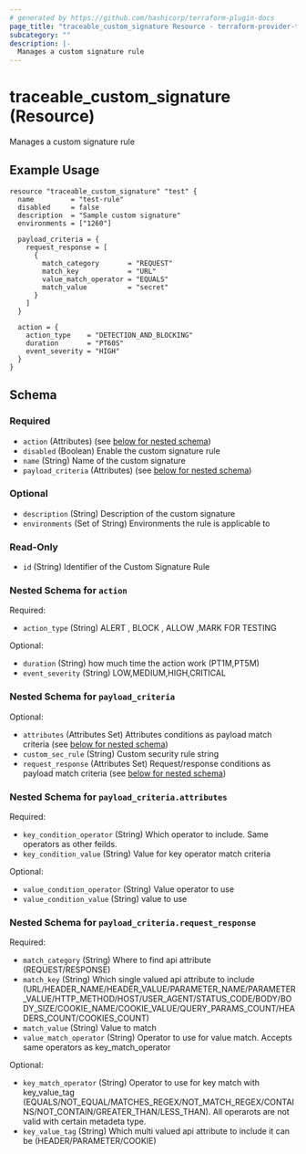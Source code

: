```yaml
---
# generated by https://github.com/hashicorp/terraform-plugin-docs
page_title: "traceable_custom_signature Resource - terraform-provider-traceable"
subcategory: ""
description: |-
  Manages a custom signature rule
---
```


# traceable_custom_signature (Resource)

Manages a custom signature rule

## Example Usage
```
resource "traceable_custom_signature" "test" {
  name         = "test-rule"         
  disabled     = false                       
  description  = "Sample custom signature"   
  environments = ["1260"]            

  payload_criteria = {
    request_response = [
      {
        match_category       = "REQUEST"         
        match_key            = "URL"    
        value_match_operator = "EQUALS"          
        match_value          = "secret"          
      }
    ]
  }

  action = {
    action_type    = "DETECTION_AND_BLOCKING" 
    duration       = "PT60S"  
    event_severity = "HIGH"   
  }
}
```

<!-- schema generated by tfplugindocs -->
## Schema

### Required

- `action` (Attributes) (see [below for nested schema](#nestedatt--action))
- `disabled` (Boolean) Enable the custom signature rule
- `name` (String) Name of the custom signature
- `payload_criteria` (Attributes) (see [below for nested schema](#nestedatt--payload_criteria))

### Optional

- `description` (String) Description of the custom signature
- `environments` (Set of String) Environments the rule is applicable to

### Read-Only

- `id` (String) Identifier of the Custom Signature Rule

<a id="nestedatt--action"></a>
### Nested Schema for `action`

Required:

- `action_type` (String) ALERT , BLOCK , ALLOW ,MARK FOR TESTING

Optional:

- `duration` (String) how much time the action work (PT1M,PT5M)
- `event_severity` (String) LOW,MEDIUM,HIGH,CRITICAL


<a id="nestedatt--payload_criteria"></a>
### Nested Schema for `payload_criteria`

Optional:

- `attributes` (Attributes Set) Attributes conditions as payload match criteria (see [below for nested schema](#nestedatt--payload_criteria--attributes))
- `custom_sec_rule` (String) Custom security rule string
- `request_response` (Attributes Set) Request/response conditions as payload match criteria (see [below for nested schema](#nestedatt--payload_criteria--request_response))

<a id="nestedatt--payload_criteria--attributes"></a>
### Nested Schema for `payload_criteria.attributes`

Required:

- `key_condition_operator` (String) Which operator to include. Same operators as other feilds.
- `key_condition_value` (String) Value for key operator match criteria

Optional:

- `value_condition_operator` (String) Value operator to use
- `value_condition_value` (String) value to use


<a id="nestedatt--payload_criteria--request_response"></a>
### Nested Schema for `payload_criteria.request_response`

Required:

- `match_category` (String) Where to find api attribute (REQUEST/RESPONSE)
- `match_key` (String) Which single valued api attribute to include (URL/HEADER_NAME/HEADER_VALUE/PARAMETER_NAME/PARAMETER_VALUE/HTTP_METHOD/HOST/USER_AGENT/STATUS_CODE/BODY/BODY_SIZE/COOKIE_NAME/COOKIE_VALUE/QUERY_PARAMS_COUNT/HEADERS_COUNT/COOKIES_COUNT)
- `match_value` (String) Value to match
- `value_match_operator` (String) Operator to use for value match. Accepts same operators as key_match_operator

Optional:

- `key_match_operator` (String) Operator to use for key match with key_value_tag (EQUALS/NOT_EQUAL/MATCHES_REGEX/NOT_MATCH_REGEX/CONTAINS/NOT_CONTAIN/GREATER_THAN/LESS_THAN). All operarots are not valid with certain metadeta type.
- `key_value_tag` (String) Which multi valued api attribute to include it can be (HEADER/PARAMETER/COOKIE)

